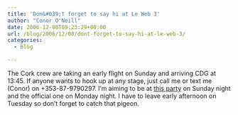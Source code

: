 ```yaml
---
title: 'Don&#039;t forget to say hi at Le Web 3'
author: "Conor O'Neill"
date: 2006-12-08T09:23:29+00:00
url: /blog/2006/12/08/dont-forget-to-say-hi-at-le-web-3/
categories:
  - Blog

---
```

The Cork crew are taking an early flight on Sunday and arriving CDG at 13:45. If anyone wants to hook up at any stage, just call me or text me (Conor) on +353-87-9790297. I&#8217;m aiming to be at [this party][1] on Sunday night and the official one on Monday night. I have to leave early afternoon on Tuesday so don&#8217;t forget to catch that pigeon.

 [1]: http://www.eu.socialtext.net/leweb3/index.cgi?get_togethers_before_and_during_the_conference